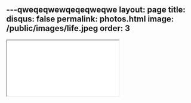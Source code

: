 ---qweqeqwewqeqeqweqwe
layout: page
title: 
disqus: false
permalink: photos.html
image: /public/images/life.jpeg
order: 3
---

<!-- LightWidget WIDGET -->
<script src="https://cdn.lightwidget.com/widgets/lightwidget.js"></script><iframe src="//lightwidget.com/widgets/f70d8efabdc75d258915aa18283a18bf.html"
    scrolling="no" allowtransparency="true" class="lightwidget-widget" style="width:100%;border:0;overflow:hidden;"></iframe>
